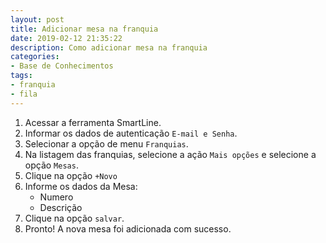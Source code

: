 ```yaml
---
layout: post
title: Adicionar mesa na franquia
date: 2019-02-12 21:35:22
description: Como adicionar mesa na franquia
categories: 
- Base de Conhecimentos
tags:
- franquia 
- fila
---
```


<!-- # Adicionar Mesa na franquia -->

1. Acessar a ferramenta SmartLine.
2. Informar os dados de autenticação `E-mail e Senha`.
3. Selecionar a opção de menu `Franquias`.
4. Na listagem das franquias, selecione a ação `Mais opções` e selecione a opção `Mesas`.
5. Clique na opção `+Novo`
6. Informe os dados da Mesa:
	- Numero
	- Descrição
7. Clique na opção `salvar`.
8. Pronto! A nova mesa foi adicionada com sucesso.
